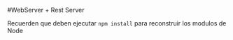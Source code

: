 #WebServer + Rest Server

Recuerden que deben ejecutar ``` npm install ``` para reconstruir los modulos de Node